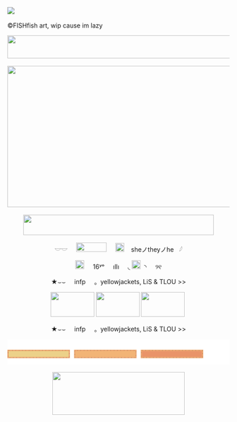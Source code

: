 ![](https://komarev.com/ghpvc/?username=cauIfield&color=yellow)

©FISHfish art, wip cause im lazy

<p align="center">
  <img width="704" height="52" src="https://github.com/user-attachments/assets/796d7241-9412-4aff-b392-6fc3633b3b5f">
</p> 


<p align="center">
  <img width="1000" height="320" src="https://github.com/user-attachments/assets/a05406aa-e51a-496c-ac08-295f0d9be4ab">
</p>

<p align="center">
  <img width="432" height="46" src="https://64.media.tumblr.com/fbb68eac3054c5f7ea220642a269c8c1/1caf13684d6b5f83-cf/s500x750/be62998c68af9f7bcd56d520b8f4c8730982da9a.gif">
</p>

<p align="center">𓎟𓎟 &nbsp; &nbsp; <img width="69" height="21" src="https://github.com/user-attachments/assets/9049f289-8761-421f-bda3-c023d5be8b09"> &nbsp; &nbsp; <img width="20" height="20" src="https://64.media.tumblr.com/5d57f8dc2abc56842f777078a86abf40/a8c00a2dc332b783-ec/s75x75_c1/5895511862edd9c79cda859ee37fa09a382a5167.gifv"

&nbsp; &nbsp; sheノtheyノhe &nbsp; 𓆪

<p align="center"><img width="20" height="20" src="https://64.media.tumblr.com/93fcc5f9ce834961539fb2b801c60208/227ca944526be4dc-6b/s75x75_c1/65f22b074868d4f92a76f1709618fb4ede473148.gifv" </p> &nbsp; &nbsp; 16ʸᵒ &nbsp; &nbsp; ıllı &nbsp; &nbsp; ◟ <img width="20" height="20" src= "https://github.com/user-attachments/assets/35fe8c9f-9d86-4581-b343-6daf5998db26"


&nbsp; ◝ &nbsp; &nbsp; ୨୧

<p align="center">★⌣⌣  &nbsp; &nbsp; infp &nbsp; &nbsp; 。yellowjackets, LiS & TLOU >>

<p align="center"> <img width="99" height="56" src="https://github.com/user-attachments/assets/afd708b3-59a7-4db7-acf5-73a03ab96e16" </p> <img width="99" height="56" src="https://github.com/user-attachments/assets/d1d7eecd-57c0-41fb-9183-658f2d0ba0c2" </p> <img width="99" height="56" src="https://github.com/user-attachments/assets/4a0f9782-fcba-40e1-934f-57b6ce58b228"

&nbsp;

<p align="center">★⌣⌣  &nbsp; &nbsp; infp &nbsp; &nbsp; 。yellowjackets, LiS & TLOU >>

![marquee](images/svg/marquee.svg)

<p align="center">
  <img width="300" height="97" src="https://github.com/user-attachments/assets/d1eaea35-4402-468a-97fe-e856717cfe43">
</p> 



















